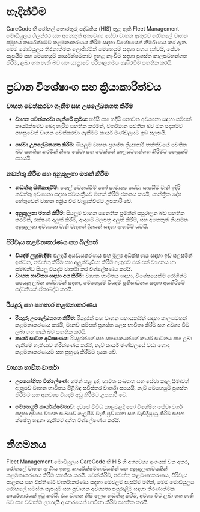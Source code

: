 # හැදින්වීම
CareCode හි රෝහල් තොරතුරු පද්ධතිය (HIS) තුළ ඇති Fleet Management මොඩියුලය ගිලන්රථ සහ අනෙකුත් අත්‍යවශ්‍ය සේවා වාහන ඇතුළුව රෝහලේ වාහන සමූහය කාර්යක්ෂමව කළමනාකරණය කිරීම සඳහා විශේෂයෙන් නිර්මාණය කර ඇත. මෙම මොඩියුලය තීරනාත්මක ලොජිස්ටික් මෙහෙයුම් සඳහා සහය දක්වයි, සේවා සැපයීම සහ මෙහෙයුම් කාර්යක්ෂමතාව ඉහළ නැංවීම සඳහා ප්‍රශස්ත කාලසටහන්ගත කිරීම, ලබා ගත හැකි බව සහ යාත්‍රාවේ පරිපාලනමය හැසිරවීම සහතික කරයි.

# ප්‍රධාන විශේෂාංග සහ ක්‍රියාකාරිත්වය
### වාහන වෙන්කරවා ගැනීම සහ උපලේඛනගත කිරීම
* **වාහන වෙන්කරවා ගැනීමේ ක්‍රමය:** හදිසි සහ හදිසි නොවන අවශ්‍යතා සඳහා සම්පත් කාර්යක්ෂමව බෙදා හැරීම සහතික කරමින්, වර්තමාන පවතින බව මත පදනම්ව පහසුවෙන් වාහන වෙන්කරවා ගැනීමට කාර්ය මණ්ඩලයට ඉඩ සලසයි.

* **සේවා උපලේඛනගත කිරීම:** සියලුම වාහන ප්‍රශස්ත ක්‍රියාකාරී තත්ත්වයේ පවතින බව සහතික කරමින් නිත්‍ය සේවා සහ චෙක්පත් කාලසටහන්ගත කිරීමට පහසුකම් සපයයි.

### නඩත්තු කිරීම සහ අනුකූලතා මතක් කිරීම්
* **නඩත්තු සිහිකැඳවීම්:** තෙල් වෙනස්වීම් හෝ සාමාන්‍ය සේවා සැපයීම වැනි ඉදිරි නඩත්තු අවශ්‍යතා සඳහා ස්වයංක්‍රීයව මතක් කිරීම් ජනනය කරයි, යාන්ත්‍රික දෝෂ හේතුවෙන් වාහන අක්‍රිය වීම වැළැක්වීමට උපකාරී වේ.

* **අනුකූලතා මතක් කිරීම්:** සියලුම වාහන නෛතික ප්‍රමිතීන් සපුරාලන බව සහතික කරමින්, රක්ෂණ අලුත් කිරීම්, ආදායම් බලපත්‍ර අලුත් කිරීම්, සහ අනෙකුත් නියාමන අනුකූලතා අවශ්‍යතා වැනි වැදගත් දිනයන් සඳහා ඇඟවීම් යවයි.

### පිරිවැය කළමනාකරණය සහ බිල්පත්
* **වියදම් ලුහුබැඳීම:** ඵලදායි අයවැයකරණය සහ මූල්‍ය අධීක්ෂණය සඳහා ඉඩ සලසමින් ඉන්ධන, නඩත්තු කිරීම සහ අලුත්වැඩියා කිරීම් ඇතුළුව එක් එක් වාහනය හා සම්බන්ධ සියලු වියදම් වාර්තා කර විශ්ලේෂණය කරයි.
* **වාහන භාවිතය සඳහා අය කිරීම:** වාහන භාවිතය සඳහා, විශේෂයෙන්ම රෝගීන්ට සපයනු ලබන සේවාවන් සඳහා, මෙහෙයුම් වියදම් ප්‍රතිසාධනය සඳහා අයකිරීමේ පද්ධතියක් ඒකාබද්ධ කරයි.

### රියදුරු සහ සහකාර කළමනාකරණය
* **රියදුරු උපලේඛනගත කිරීම:** රියදුරන් සහ වාහන සහායකයින් සඳහා කාලසටහන් කළමනාකරණය කරයි, මානව සම්පත් ප්‍රශස්ත ලෙස භාවිතා කිරීම සහ අවශ්‍ය විට ලබා ගත හැකි බව සහතික කරයි.
* **කාර්ය සාධන අධීක්‍ෂණය:** රියදුරන්ගේ සහ සහායකයන්ගේ කාර්ය සාධනය සහ ලබා ගැනීමේ හැකියාව නිරීක්ෂණය කරයි, නැව් කාර්ය මණ්ඩලයේ වඩා හොඳ කළමනාකරණයට සහ පුහුණු කිරීමට දායක වේ.

### වාහන භාවිත වාර්තා
* **උපයෝගිතා විශ්ලේෂණ:** ගමන් කළ දුර, භාවිත සංඛ්‍යාත සහ සේවා කාල සීමාවන් ඇතුළුව වාහන භාවිතය පිළිබඳ සවිස්තර වාර්තා සපයයි, නැව් මෙහෙයුම් ප්‍රශස්ත කිරීමට සහ අනවශ්‍ය වියදම් අඩු කිරීමට උපකාරී වේ.

* **මෙහෙයුම් කාර්යක්ෂමතාව:** දවසේ විවිධ කාලවලදී හෝ විශේෂිත සේවා වර්ග සඳහා අවශ්‍ය වාහන සංඛ්‍යාව ගැලපීම වැනි ප්‍රවණතා සහ වැඩිදියුණු කිරීම සඳහා ක්ෂේත්‍ර හඳුනා ගැනීමට දත්ත විශ්ලේෂණය කරයි.

# නිගමනය
Fleet Management මොඩියුලය CareCode හි HIS හි අත්‍යවශ්‍ය අංගයක් වන අතර, රෝහලේ වාහන ඇණිය ඉහළ කාර්යක්ෂමතාවයකින් සහ අනුකූලතාවයකින් කළමනාකරණය කිරීම සහතික කරයි. වෙන්කිරීම්, නඩත්තු කළමණාකරණය, පිරිවැය පාලනය සහ විස්තීර්ණ වාර්තාකරණය සඳහා මෙවලම් සැපයීම මගින්, මෙම මොඩියුලය රෝහලේ සමස්ත සැපයුම් සහ ප්‍රවාහන අවශ්‍යතා සපුරාලීම සඳහා තීරණාත්මක කාර්යභාරයක් ඉටු කරයි. එය වාහන නිසි ලෙස නඩත්තු කිරීම, අවශ්‍ය විට ලබා ගත හැකි බව සහ වඩාත්ම ලාභදායී ආකාරයෙන් භාවිතා කිරීම සහතික කරයි.